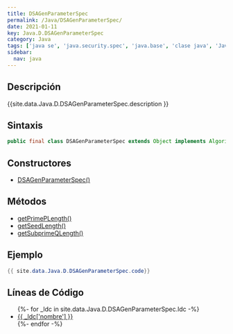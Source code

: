 ```yaml
---
title: DSAGenParameterSpec
permalink: /Java/DSAGenParameterSpec/
date: 2021-01-11
key: Java.D.DSAGenParameterSpec
category: Java
tags: ['java se', 'java.security.spec', 'java.base', 'clase java', 'Java 1.8']
sidebar: 
  nav: java
---
```


## Descripción
{{site.data.Java.D.DSAGenParameterSpec.description }}

## Sintaxis
~~~java
public final class DSAGenParameterSpec extends Object implements AlgorithmParameterSpec
~~~

## Constructores
* [DSAGenParameterSpec()](/Java/DSAGenParameterSpec/DSAGenParameterSpec/)

## Métodos
* [getPrimePLength()](/Java/DSAGenParameterSpec/getPrimePLength/)
* [getSeedLength()](/Java/DSAGenParameterSpec/getSeedLength/)
* [getSubprimeQLength()](/Java/DSAGenParameterSpec/getSubprimeQLength/)

## Ejemplo
~~~java
{{ site.data.Java.D.DSAGenParameterSpec.code}}
~~~

## Líneas de Código
<ul>
{%- for _ldc in site.data.Java.D.DSAGenParameterSpec.ldc -%}
   <li>
       <a href="{{_ldc['url'] }}">{{ _ldc['nombre'] }}</a>
   </li>
{%- endfor -%}
</ul>
